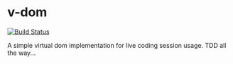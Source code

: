 # v-dom

[![Build Status](https://travis-ci.org/yanivefraim/v-dom.svg?branch=master)](https://travis-ci.org/yanivefraim/v-dom)

A simple virtual dom implementation for live coding session usage. 
TDD all the way...